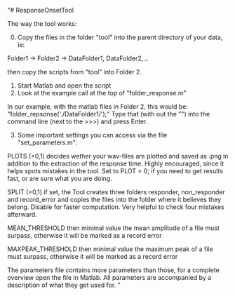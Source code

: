 "# ResponseOnsetTool

The way the tool works:

0. Copy the files in the folder "tool" into the parent directory of your data, ie:

Folder1 -> Folder2 -> DataFolder1, DataFolder2,...

then copy the scripts from "tool" into Folder 2.

1. Start Matlab and open the script
2. Look at the example call at the top of "folder_response.m"

In our example, with the matlab files in Folder 2, this would be: "folder_repsonse('./DataFolder1/');"
Type that (with out the "") into the command line (next to the >>>) and press Enter.



3. Some important settings you can access via the file "set_parameters.m":

PLOTS (=0,1)
decides wether your wav-files are plotted and saved as .png in addition to the extraction of the response time. Highly encouraged, since it helps spots mistakes in the tool. Set to PLOT = 0; if you need to get results fast, or are sure what you are doing.

SPLIT (=0,1)
if set, the Tool creates three folders responder, non_responder and record_error and copies the files into the folder where it believes they belong. Disable for faster computation. Very helpful to check four mistakes afterward.


MEAN_THRESHOLD
then minimal value the mean amplitude of a file must surpass, otherwise it will be marked as a record error

MAXPEAK_THRESHOLD
then minimal value the maximum peak of a file must surpass, otherwise it will be marked as a record error

The parameters file contains more parameters than those, for a complete overview open the file in Matlab. All parameters are accompanied by a description of what they get used for.
"

